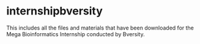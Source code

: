 # internshipbversity
This includes all the files and materials that have been downloaded for the Mega Bioinformatics Internship conducted by Bversity.

